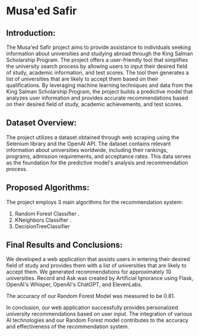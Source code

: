 # Musa'ed Safir 


   




   ## Introduction:
   The Musa'ed Safir project aims to provide assistance to individuals seeking information about universities and studying abroad through the King Salman Scholarship Program. The project offers a user-friendly tool that simplifies the university search process by allowing users to input their desired field of study, academic information, and test scores. The tool then generates a list of universities that are likely to accept them based on their qualifications. By leveraging machine learning techniques and data from the King Salman Scholarship Program, the project builds a predictive model that analyzes user information and provides accurate recommendations based on their desired field of study, academic achievements, and test scores.

  ## Dataset Overview: 

   The project utilizes a dataset obtained through web scraping using the Selenium library and the OpenAI API. The dataset contains relevant information about universities worldwide, including their rankings, programs, admission requirements, and acceptance rates. This data serves as the foundation for the predictive model's analysis and recommendation process.

  ## Proposed Algorithms: 

   The project employs 3 main algorithms for the recommendation system:
   1. Random Forest Classifier .
   2. KNeighbors Classifier .
   3. DecisionTreeClassifier
      

   ## Final Results and Conclusions: 

   We developed a web application that assists users in entering their desired field of study and provides them with a list of universities that are likely to accept them. We generated recommendations for approximately 10 universities.
   Record and Ask was created by Artificial Ignorance using Flask, OpenAI's Whisper, OpenAI's ChatGPT, and ElevenLabs.
  
  The accuracy of our Random Forest Model was measured to be 0.81. 
  
   In conclusion, our web application successfully provides personalized university recommendations based on user input. The integration of various AI technologies and our Random Forest model contributes to the accuracy and effectiveness of the recommendation system.





   
